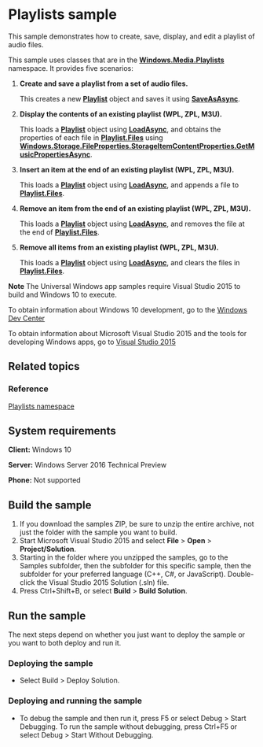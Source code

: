 <!--
  category: AudioVideoAndCamera
  samplefwlink: http://go.microsoft.com/fwlink/p/?LinkId=624039
-->

# Playlists sample

This sample demonstrates how to create, save, display, and edit a playlist of audio files.

This sample uses classes that are in the [**Windows.Media.Playlists**](http://msdn.microsoft.com/library/windows/apps/br206938) namespace. It provides five scenarios:

1.  **Create and save a playlist from a set of audio files.**

    This creates a new [**Playlist**](http://msdn.microsoft.com/library/windows/apps/br206904) object and saves it using [**SaveAsAsync**](http://msdn.microsoft.com/library/windows/apps/hh768260).

2.  **Display the contents of an existing playlist (WPL, ZPL, M3U).**

    This loads a [**Playlist**](http://msdn.microsoft.com/library/windows/apps/br206904) object using [**LoadAsync**](http://msdn.microsoft.com/library/windows/apps/br206934), and obtains the properties of each file in [**Playlist.Files**](http://msdn.microsoft.com/library/windows/apps/br206933) using [**Windows.Storage.FileProperties.StorageItemContentProperties.GetMusicPropertiesAsync**](http://msdn.microsoft.com/library/windows/apps/hh770649).

3.  **Insert an item at the end of an existing playlist (WPL, ZPL, M3U).**

    This loads a [**Playlist**](http://msdn.microsoft.com/library/windows/apps/br206904) object using [**LoadAsync**](http://msdn.microsoft.com/library/windows/apps/br206934), and appends a file to [**Playlist.Files**](http://msdn.microsoft.com/library/windows/apps/br206933).

4.  **Remove an item from the end of an existing playlist (WPL, ZPL, M3U).**

    This loads a [**Playlist**](http://msdn.microsoft.com/library/windows/apps/br206904) object using [**LoadAsync**](http://msdn.microsoft.com/library/windows/apps/br206934), and removes the file at the end of [**Playlist.Files**](http://msdn.microsoft.com/library/windows/apps/br206933).

5.  **Remove all items from an existing playlist (WPL, ZPL, M3U).**

    This loads a [**Playlist**](http://msdn.microsoft.com/library/windows/apps/br206904) object using [**LoadAsync**](http://msdn.microsoft.com/library/windows/apps/br206934), and clears the files in [**Playlist.Files**](http://msdn.microsoft.com/library/windows/apps/br206933).

**Note** The Universal Windows app samples require Visual Studio 2015 to build and Windows 10 to execute.
 
To obtain information about Windows 10 development, go to the [Windows Dev Center](https://dev.windows.com)

To obtain information about Microsoft Visual Studio 2015 and the tools for developing Windows apps, go to [Visual Studio 2015](http://go.microsoft.com/fwlink/?LinkID=532422)

## Related topics

### Reference

[Playlists namespace](http://msdn.microsoft.com/library/windows/apps/br206938)

## System requirements

**Client:** Windows 10

**Server:** Windows Server 2016 Technical Preview

**Phone:** Not supported

## Build the sample

1. If you download the samples ZIP, be sure to unzip the entire archive, not just the folder with the sample you want to build. 
2. Start Microsoft Visual Studio 2015 and select **File** \> **Open** \> **Project/Solution**.
3. Starting in the folder where you unzipped the samples, go to the Samples subfolder, then the subfolder for this specific sample, then the subfolder for your preferred language (C++, C#, or JavaScript). Double-click the Visual Studio 2015 Solution (.sln) file.
4. Press Ctrl+Shift+B, or select **Build** \> **Build Solution**.

## Run the sample

The next steps depend on whether you just want to deploy the sample or you want to both deploy and run it.

### Deploying the sample

- Select Build > Deploy Solution. 

### Deploying and running the sample

- To debug the sample and then run it, press F5 or select Debug >  Start Debugging. To run the sample without debugging, press Ctrl+F5 or select Debug > Start Without Debugging. 
